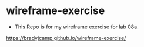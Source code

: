 # wireframe-exercise

- This Repo is for my wireframe exercise for lab 08a.

https://bradyjcamp.github.io/wireframe-exercise/
